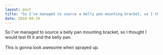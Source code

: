 ```yaml
---
layout: post
title: "So I've managed to source a belly pan mounting bracket, so I thought I would test fit it and the belly..."
date: 2016-09-29 
---
```

So I&#39;ve managed to source a belly pan mounting bracket, so I thought I would test fit it and the belly pan.<br /><br />This is gonna look awesome when sprayed up.﻿